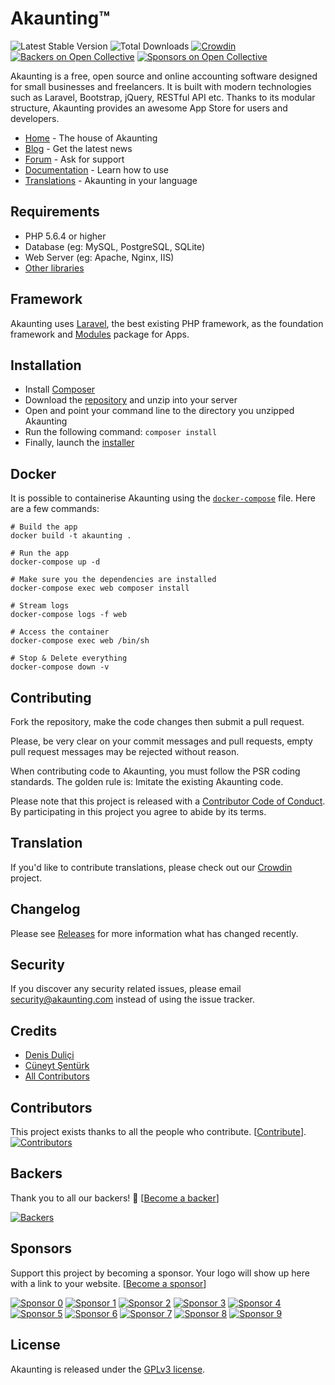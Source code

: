 # Akaunting™

 ![Latest Stable Version](https://img.shields.io/github/release/akaunting/akaunting.svg) ![Total Downloads](https://img.shields.io/github/downloads/akaunting/akaunting/total.svg) [![Crowdin](https://d322cqt584bo4o.cloudfront.net/akaunting/localized.svg)](https://crowdin.com/project/akaunting) [![Backers on Open Collective](https://opencollective.com/akaunting/backers/badge.svg)](#backers) [![Sponsors on Open Collective](https://opencollective.com/akaunting/sponsors/badge.svg)](#sponsors)

Akaunting is a free, open source and online accounting software designed for small businesses and freelancers. It is built with modern technologies such as Laravel, Bootstrap, jQuery, RESTful API etc. Thanks to its modular structure, Akaunting provides an awesome App Store for users and developers.

* [Home](https://akaunting.com) - The house of Akaunting
* [Blog](https://akaunting.com/blog) - Get the latest news
* [Forum](https://akaunting.com/forum) - Ask for support
* [Documentation](https://akaunting.com/docs) - Learn how to use
* [Translations](https://crowdin.com/project/akaunting) - Akaunting in your language

## Requirements

* PHP 5.6.4 or higher
* Database (eg: MySQL, PostgreSQL, SQLite)
* Web Server (eg: Apache, Nginx, IIS)
* [Other libraries](https://akaunting.com/docs/requirements)

## Framework

Akaunting uses [Laravel](http://laravel.com), the best existing PHP framework, as the foundation framework and [Modules](https://nwidart.com/laravel-modules) package for Apps.

## Installation

  * Install [Composer](https://getcomposer.org/download)
  * Download the [repository](https://github.com/akaunting/akaunting/archive/master.zip) and unzip into your server
  * Open and point your command line to the directory you unzipped Akaunting
  * Run the following command: `composer install`
  * Finally, launch the [installer](https://akaunting.com/docs/installation)

## Docker

It is possible to containerise Akaunting using the [`docker-compose`](docker-compose.yaml) file. Here are a few commands:

```
# Build the app
docker build -t akaunting .

# Run the app
docker-compose up -d

# Make sure you the dependencies are installed
docker-compose exec web composer install

# Stream logs
docker-compose logs -f web

# Access the container
docker-compose exec web /bin/sh

# Stop & Delete everything
docker-compose down -v
```

## Contributing

Fork the repository, make the code changes then submit a pull request.

Please, be very clear on your commit messages and pull requests, empty pull request messages may be rejected without reason.

When contributing code to Akaunting, you must follow the PSR coding standards. The golden rule is: Imitate the existing Akaunting code.

Please note that this project is released with a [Contributor Code of Conduct](https://akaunting.com/conduct). By participating in this project you agree to abide by its terms.

## Translation

If you'd like to contribute translations, please check out our [Crowdin](https://crowdin.com/project/akaunting) project.

## Changelog

Please see [Releases](../../releases) for more information what has changed recently.

## Security

If you discover any security related issues, please email security@akaunting.com instead of using the issue tracker.

## Credits

- [Denis Duliçi](https://github.com/denisdulici)
- [Cüneyt Şentürk](https://github.com/cuneytsenturk)
- [All Contributors](../../contributors)

## Contributors

This project exists thanks to all the people who contribute. [[Contribute](CONTRIBUTING.md)].
[![Contributors](https://opencollective.com/akaunting/contributors.svg?width=890&button=false)](../../contributors)

## Backers

Thank you to all our backers! 🙏 [[Become a backer](https://opencollective.com/akaunting#backer)]

[![Backers](https://opencollective.com/akaunting/backers.svg?width=890)](https://opencollective.com/akaunting#backers)

## Sponsors

Support this project by becoming a sponsor. Your logo will show up here with a link to your website. [[Become a sponsor](https://opencollective.com/akaunting#sponsor)]

[![Sponsor 0](https://opencollective.com/akaunting/sponsor/0/avatar.svg)](https://opencollective.com/akaunting/sponsor/0/website)
[![Sponsor 1](https://opencollective.com/akaunting/sponsor/1/avatar.svg)](https://opencollective.com/akaunting/sponsor/1/website)
[![Sponsor 2](https://opencollective.com/akaunting/sponsor/2/avatar.svg)](https://opencollective.com/akaunting/sponsor/2/website)
[![Sponsor 3](https://opencollective.com/akaunting/sponsor/3/avatar.svg)](https://opencollective.com/akaunting/sponsor/3/website)
[![Sponsor 4](https://opencollective.com/akaunting/sponsor/4/avatar.svg)](https://opencollective.com/akaunting/sponsor/4/website)
[![Sponsor 5](https://opencollective.com/akaunting/sponsor/5/avatar.svg)](https://opencollective.com/akaunting/sponsor/5/website)
[![Sponsor 6](https://opencollective.com/akaunting/sponsor/6/avatar.svg)](https://opencollective.com/akaunting/sponsor/6/website)
[![Sponsor 7](https://opencollective.com/akaunting/sponsor/7/avatar.svg)](https://opencollective.com/akaunting/sponsor/7/website)
[![Sponsor 8](https://opencollective.com/akaunting/sponsor/8/avatar.svg)](https://opencollective.com/akaunting/sponsor/8/website)
[![Sponsor 9](https://opencollective.com/akaunting/sponsor/9/avatar.svg)](https://opencollective.com/akaunting/sponsor/9/website)

## License

Akaunting is released under the [GPLv3 license](LICENSE.txt).
